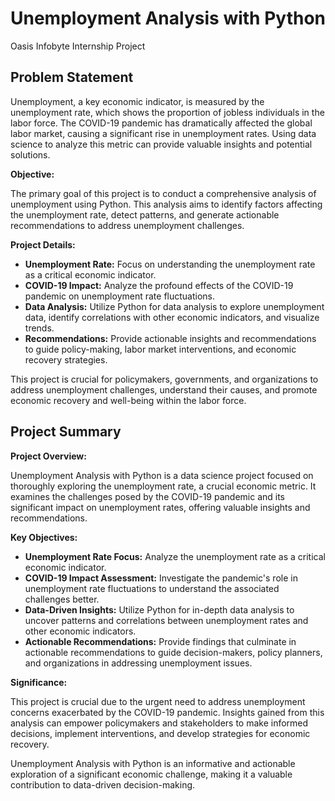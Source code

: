 # Unemployment Analysis with Python
Oasis Infobyte Internship Project
## Problem Statement

Unemployment, a key economic indicator, is measured by the unemployment rate, which shows the proportion of jobless individuals in the labor force. The COVID-19 pandemic has dramatically affected the global labor market, causing a significant rise in unemployment rates. Using data science to analyze this metric can provide valuable insights and potential solutions.

**Objective:**

The primary goal of this project is to conduct a comprehensive analysis of unemployment using Python. This analysis aims to identify factors affecting the unemployment rate, detect patterns, and generate actionable recommendations to address unemployment challenges.

**Project Details:**

- **Unemployment Rate:** Focus on understanding the unemployment rate as a critical economic indicator.
- **COVID-19 Impact:** Analyze the profound effects of the COVID-19 pandemic on unemployment rate fluctuations.
- **Data Analysis:** Utilize Python for data analysis to explore unemployment data, identify correlations with other economic indicators, and visualize trends.
- **Recommendations:** Provide actionable insights and recommendations to guide policy-making, labor market interventions, and economic recovery strategies.

This project is crucial for policymakers, governments, and organizations to address unemployment challenges, understand their causes, and promote economic recovery and well-being within the labor force.

## Project Summary

**Project Overview:**

Unemployment Analysis with Python is a data science project focused on thoroughly exploring the unemployment rate, a crucial economic metric. It examines the challenges posed by the COVID-19 pandemic and its significant impact on unemployment rates, offering valuable insights and recommendations.

**Key Objectives:**

- **Unemployment Rate Focus:** Analyze the unemployment rate as a critical economic indicator.
- **COVID-19 Impact Assessment:** Investigate the pandemic's role in unemployment rate fluctuations to understand the associated challenges better.
- **Data-Driven Insights:** Utilize Python for in-depth data analysis to uncover patterns and correlations between unemployment rates and other economic indicators.
- **Actionable Recommendations:** Provide findings that culminate in actionable recommendations to guide decision-makers, policy planners, and organizations in addressing unemployment issues.

**Significance:**

This project is crucial due to the urgent need to address unemployment concerns exacerbated by the COVID-19 pandemic. Insights gained from this analysis can empower policymakers and stakeholders to make informed decisions, implement interventions, and develop strategies for economic recovery.

Unemployment Analysis with Python is an informative and actionable exploration of a significant economic challenge, making it a valuable contribution to data-driven decision-making.
